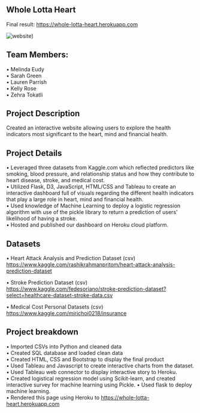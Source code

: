 ## Whole Lotta Heart
Final result: https://whole-lotta-heart.herokuapp.com


![website](https://github.com/znurtokatli/final-project/blob/main/images/readme.gif))


## Team Members:
• Melinda Eudy   
• Sarah Green   
• Lauren Parrish   
• Kelly Rose    
• Zehra Tokatli

## Project Description
Created an interactive website allowing users to explore the health indicators most significant to the heart, mind and financial health. 

## Project Details
• Leveraged three datasets from Kaggle.com which reflected predictors like smoking, blood pressure, and relationship status and how they contribute to heart disease, stroke, and medical cost.   
• Utilized Flask, D3,  JavaScript, HTML/CSS and Tableau to create an interactive dashboard full of visuals regarding the different health indicators that play a large role in heart, mind and financial health.   
• Used knowledge of Machine Learning to deploy a logistic regression algorithm with use of the pickle library to return a prediction of users' likelihood of having a stroke.   
• Hosted and published our dashboard on Heroku cloud platform.

## Datasets
• Heart Attack Analysis and Prediction Dataset (csv)   
  https://www.kaggle.com/rashikrahmanpritom/heart-attack-analysis-prediction-dataset

• Stroke Prediction Dataset (csv)   
  https://www.kaggle.com/fedesoriano/stroke-prediction-dataset?select=healthcare-dataset-stroke-data.csv

• Medical Cost Personal Datasets (csv)   
  https://www.kaggle.com/mirichoi0218/insurance

## Project breakdown
   
• Imported CSVs into Python and cleaned data   
• Created SQL database and loaded clean data   
• Created HTML, CSS and Bootstrap to display the final product    
• Used Tableau and Javascript to create interactive charts from the dataset.  
• Used Tableau web connector to display interactive story to Heroku.   
• Created logistical regression model using Scikit-learn, and created interactive survey for machine learning using Pickle. 
• Used flask to deploy machine learning.   
• Rendered this page using Heroku to https://whole-lotta-heart.herokuapp.com

